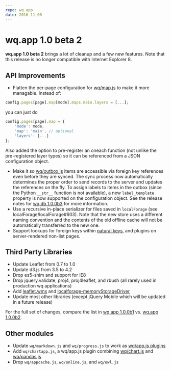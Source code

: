 ```yaml
---
repo: wq.app
date: 2016-11-08
---
```


# wq.app 1.0 beta 2

**wq.app 1.0 beta 2** brings a lot of cleanup and a few new features.  Note that this release is no longer compatible with Internet Explorer 8.

## API Improvements
- Flatten the per-page configuration for [wq/map.js](https://wq.io/docs/map-js) to make it more managable.  Instead of:

``` javascript
config.pages[page].map[mode].maps.main.layers = [...];
```

you can just do

``` javascript
config.pages[page].map = {
    'mode': mode,
    'map': 'main', // optional
    'layers': [...]
};
```

Also added the option to pre-register an oneach function (not unlike the pre-registered layer types) so it can be referenced from a JSON configuration object.
- Make it so [wq/outbox.js](https://wq.io/docs/outbox-js) items are accessible via foreign key references even before they are synced.  The sync process now automatically determines the proper order to send records to the server and updates the references on the fly.  To assign labels to items in the outbox (since the Python `__str__` function is not available), a new `label_template` property is now supported on the configuration object.  See the release notes for [wq.db 1.0.0b3](./wq.db-1.0.0b3.md) for more information.
- Use a recursive in-place serializer for files saved in `localForage` (see localForage/localForage#603).  Note that the new store uses a different naming convention and the contents of the old offline cache will not be automatically transferred to the new one.
- Support lookups for foreign keys within [natural keys](https://github.com/wq/django-natural-keys), and plugins on server-rendered non-list pages.

## Third Party Libraries
- Update Leaflet from 0.7 to 1.0
- Update d3.js from 3.5 to 4.2
- Drop es5-shim and support for IE8
- Drop jquery.validate, proj4, proj4leaflet, and rbush (all rarely used in production wq applications)
- Add [leaflet.wms](https://github.com/heigeo/leaflet.wms) and [localforage-memoryStorageDriver](https://github.com/localForage/localForage-memoryStorageDriver)
- Update most other libraries (except jQuery Mobile which will be updated in a future release)

For the full set of changes, compare the list in [wq.app 1.0.0b1](https://github.com/wq/wq.app/blob/v1.0.0b1/js/README.md#library-versions) vs. [wq.app 1.0.0b2](https://github.com/wq/wq.app/blob/v1.0.0b2/js/README.md#library-versions).

## Other modules
- Update `wq/markdown.js` and `wq/progress.js` to work as [wq/app.js plugins](https://wq.io/docs/app-js)
- Add `wq/chartapp.js`, a wq/app.js plugin combining [wq/chart.js](https://wq.io/docs/chart-js) and [wq/pandas.js](https://wq.io/docs/pandas-js)
- Drop `wq/appcache.js`, `wq/online.js`, and `wq/owl.js`
